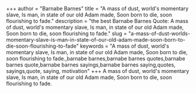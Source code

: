 +++
author = "Barnabe Barnes"
title = "A mass of dust, world's momentary slave, Is man, in state of our old Adam made, Soon born to die, soon flourishing to fade."
description = "the best Barnabe Barnes Quote: A mass of dust, world's momentary slave, Is man, in state of our old Adam made, Soon born to die, soon flourishing to fade."
slug = "a-mass-of-dust-worlds-momentary-slave-is-man-in-state-of-our-old-adam-made-soon-born-to-die-soon-flourishing-to-fade"
keywords = "A mass of dust, world's momentary slave, Is man, in state of our old Adam made, Soon born to die, soon flourishing to fade.,barnabe barnes,barnabe barnes quotes,barnabe barnes quote,barnabe barnes sayings,barnabe barnes saying,quotes, sayings,quote, saying, motivation"
+++
A mass of dust, world's momentary slave, Is man, in state of our old Adam made, Soon born to die, soon flourishing to fade.
